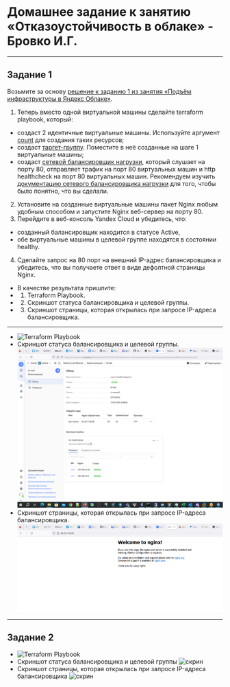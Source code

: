 # Домашнее задание к занятию «Отказоустойчивость в облаке» - Бровко И.Г.

 ---

## Задание 1 

Возьмите за основу [решение к заданию 1 из занятия «Подъём инфраструктуры в Яндекс Облаке»](https://github.com/netology-code/sdvps-homeworks/blob/main/7-03.md#задание-1).
1. Теперь вместо одной виртуальной машины сделайте terraform playbook, который:
- создаст 2 идентичные виртуальные машины. Используйте аргумент [count](https://www.terraform.io/docs/language/meta-arguments/count.html) для создания таких ресурсов;
- создаст [таргет-группу](https://registry.terraform.io/providers/yandex-cloud/yandex/latest/docs/resources/lb_target_group). Поместите в неё созданные на шаге 1 виртуальные машины;
- создаст [сетевой балансировщик нагрузки](https://registry.terraform.io/providers/yandex-cloud/yandex/latest/docs/resources/lb_network_load_balancer), который слушает на порту 80, отправляет трафик на порт 80 виртуальных машин и http healthcheck на порт 80 виртуальных машин.
Рекомендуем изучить [документацию сетевого балансировщика нагрузки](https://cloud.yandex.ru/docs/network-load-balancer/quickstart) для того, чтобы было понятно, что вы сделали.
2. Установите на созданные виртуальные машины пакет Nginx любым удобным способом и запустите Nginx веб-сервер на порту 80.
3. Перейдите в веб-консоль Yandex Cloud и убедитесь, что: 
- созданный балансировщик находится в статусе Active,
- обе виртуальные машины в целевой группе находятся в состоянии healthy.
4. Сделайте запрос на 80 порт на внешний IP-адрес балансировщика и убедитесь, что вы получаете ответ в виде дефолтной страницы Nginx.

* В качестве результата пришлите:
* 1. Terraform Playbook.
* 2. Скриншот статуса балансировщика и целевой группы.
* 3. Скриншот страницы, которая открылась при запросе IP-адреса балансировщика.
---
* ![Terraform Playbook](hw-4/main.tf)
* Скриншот статуса балансировщика и целевой группы. ![скрин](hw-4/1-4.png)
* Скриншот страницы, которая открылась при запросе IP-адреса балансировщика. ![скрин](hw-4/1-2.png)
---
## Задание 2
* ![Terraform Playbook](hw-4/main.tf)
* Скриншот статуса балансировщика и целевой группы ![скрин](hw-4/2-1.png)
* Скриншот страницы, которая открылась при запросе IP-адреса балансировщика ![скрин](hw-4/2-2.png)
